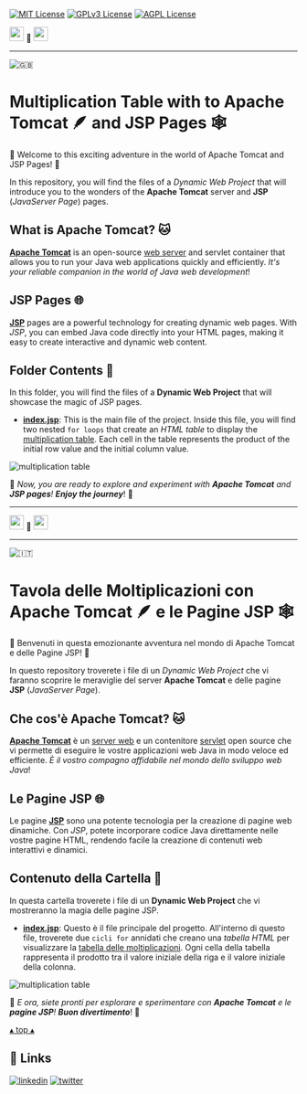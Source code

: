 [![MIT License](https://img.shields.io/badge/License-MIT-green.svg)](https://choosealicense.com/licenses/mit/)
[![GPLv3 License](https://img.shields.io/badge/License-GPL%20v3-yellow.svg)](https://opensource.org/licenses/)
[![AGPL License](https://img.shields.io/badge/license-AGPL-blue.svg)](http://www.gnu.org/licenses/agpl-3.0)

<a name="TOP"></a>

<a href="#IT"><img style="height:25px" src="https://em-content.zobj.net/thumbs/60/whatsapp/352/flag-italy_1f1ee-1f1f9.png" /></a>
🤍
<a href="#EN"><img style="height:25px" src="https://em-content.zobj.net/thumbs/60/whatsapp/352/flag-united-kingdom_1f1ec-1f1e7.png" /></a>

<hr />


![🇬🇧](https://em-content.zobj.net/thumbs/60/whatsapp/352/flag-united-kingdom_1f1ec-1f1e7.png) <a name="EN"></a>
# Multiplication Table with to Apache Tomcat 🪶 and JSP Pages 🕸️

🌟 Welcome to this exciting adventure in the world of Apache Tomcat and JSP Pages! 🌟

In this repository, you will find the files of a *Dynamic Web Project* that will introduce you to the wonders of the **Apache Tomcat** server and **JSP** (*JavaServer Page*) pages.

## What is Apache Tomcat? 🐱

[**Apache Tomcat**](https://en.wikipedia.org/wiki/Apache_Tomcat) is an open-source [web server](https://en.wikipedia.org/wiki/Web_server) and servlet container that allows you to run your Java web applications quickly and efficiently.
*It's your reliable companion in the world of Java web development*!

## JSP Pages 🌐

[**JSP**](https://en.wikipedia.org/wiki/JavaServer_Pages) pages are a powerful technology for creating dynamic web pages.
With *JSP*, you can embed Java code directly into your HTML pages, making it easy to create interactive and dynamic web content.

## Folder Contents 📂

In this folder, you will find the files of a **Dynamic Web Project** that will showcase the magic of JSP pages.

- [**index.jsp**](./multiplicationTable/src/main/webapp/index.jsp): This is the main file of the project.
Inside this file, you will find two nested `for loops` that create an *HTML table* to display the [multiplication table](https://it.wikipedia.org/wiki/Tavola_pitagorica).
Each cell in the table represents the product of the initial row value and the initial column value.

![multiplication table](https://it.emcelettronica.com/wp-content/uploads/2016/06/01-pitagoric.gif)

🚀 *Now, you are ready to explore and experiment with **Apache Tomcat** and **JSP pages**!*
***Enjoy the journey***! 🚀


<hr/>

<a href="#IT"><img style="height:25px" src="https://em-content.zobj.net/thumbs/60/whatsapp/352/flag-italy_1f1ee-1f1f9.png" /></a> 🤍 <a href="#EN"><img style="height:25px" src="https://em-content.zobj.net/thumbs/60/whatsapp/352/flag-united-kingdom_1f1ec-1f1e7.png" /></a>

<hr />


![🇮🇹](https://em-content.zobj.net/thumbs/60/whatsapp/352/flag-italy_1f1ee-1f1f9.png) <a name="IT"></a>
# Tavola delle Moltiplicazioni con Apache Tomcat 🪶 e le Pagine JSP 🕸️

🌟 Benvenuti in questa emozionante avventura nel mondo di Apache Tomcat e delle Pagine JSP! 🌟

In questo repository troverete i file di un *Dynamic Web Project* che vi faranno scoprire le meraviglie del server **Apache Tomcat** e delle pagine **JSP** (*JavaServer Page*).

## Che cos'è Apache Tomcat? 🐱

[**Apache Tomcat**](https://it.wikipedia.org/wiki/Apache_Tomcat) è un [server web](https://it.wikipedia.org/wiki/Server_web) e un contenitore [servlet](https://it.wikipedia.org/wiki/Servlet) open source che vi permette di eseguire le vostre applicazioni web Java in modo veloce ed efficiente.
*È il vostro compagno affidabile nel mondo dello sviluppo web Java*!

## Le Pagine JSP 🌐

Le pagine [**JSP**](https://it.wikipedia.org/wiki/JavaServer_Pages) sono una potente tecnologia per la creazione di pagine web dinamiche.
Con *JSP*, potete incorporare codice Java direttamente nelle vostre pagine HTML, rendendo facile la creazione di contenuti web interattivi e dinamici.

## Contenuto della Cartella 📂

In questa cartella troverete i file di un **Dynamic Web Project** che vi mostreranno la magia delle pagine JSP.

- [**index.jsp**](./multiplicationTable/src/main/webapp/index.jsp): Questo è il file principale del progetto.
All'interno di questo file, troverete due `cicli for` annidati che creano una *tabella HTML* per visualizzare la [tabella delle moltiplicazioni](https://it.wikipedia.org/wiki/Tavola_pitagorica).
Ogni cella della tabella rappresenta il prodotto tra il valore iniziale della riga e il valore iniziale della colonna.

![multiplication table](https://it.emcelettronica.com/wp-content/uploads/2016/06/01-pitagoric.gif)

🚀 *E ora, siete pronti per esplorare e sperimentare con **Apache Tomcat** e le **pagine JSP**!*
***Buon divertimento***! 🚀


<a href="#TOP">&utrif; top &utrif;</a>

## 🔗 Links
[![linkedin](https://img.shields.io/badge/linkedin-0A66C2?style=for-the-badge&logo=linkedin&logoColor=white)](https://www.linkedin.com/in/biagio-rosario-greco-77145774/)
[![twitter](https://img.shields.io/badge/twitter-1DA1F2?style=for-the-badge&logo=twitter&logoColor=white)](https://twitter.com/birg_81)